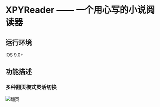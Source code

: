 # XPYReader —— 一个用心写的小说阅读器

## 运行环境
iOS 9.0+

## 功能描述

### 多种翻页模式灵活切换

![翻页](XPYReader/Resource/page_mode.gif)

